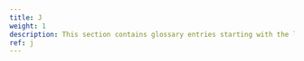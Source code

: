 ```yaml
---
title: J
weight: 1
description: This section contains glossary entries starting with the letter **J**.
ref: j
---
```


